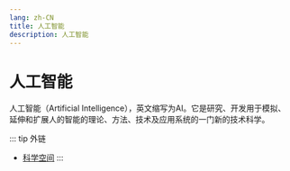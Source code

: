 ```yaml
---
lang: zh-CN
title: 人工智能
description: 人工智能
---
```


# 人工智能

人工智能（Artificial Intelligence），英文缩写为AI。它是研究、开发用于模拟、延伸和扩展人的智能的理论、方法、技术及应用系统的一门新的技术科学。



::: tip 外链
* [科学空间](https://www.kexue.fm/)
:::